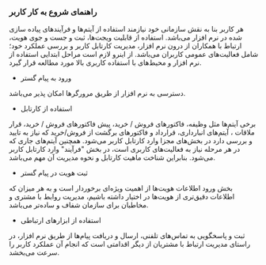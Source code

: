 
### راهنمای شروع به کار کاربر

هر کاربر بنا به نقش سازمانی خود نیازمند استفاده از آیتم‌ها و فرآیندهای پیاده سازی شده در نرم افزار می‌باشد. استفاده از قابلیت ویجت‌ها، ثبت و جست و جوی هویت، ارتباط با همکاران از درون نرم افزار، مدیریت کارتابل کاربر و بررسی عملکرد خود؛ شامل فعالیت‌های عمومی‌ کاربران می‌باشد. از اینرو لازم است مراحل ابتدایی استفاده از نرم افزار و محیط‌های با استفاده کاربری بالا مورد مطالعه قرار گیرد.


- ورود به پیام گستر

دسترسی به نرم افزار از طریق مرورگرها امکان پذیر می‌باشد.


- استفاده از کارتابل

برخی آیتم‌ها مثل وظیفه، فاکتورهای فروش / خرید، پیش فاکتورهای فروش / خرید، قرار ملاقات ، آیتم‌های انبارداری، قرارداد و فاکتورهای برگشت از فروش/خرید که نیاز به تایید و بررسی دارد در بخش‌های مجزا وارد کارتابل کاربر می‌شود. همچنین آیتم‌های جاری که در هر مرحله نیاز به فعالیت‌های کاربری است، در بخش "فرآیند" وارد کارتابل کاربر می‌شود. بنابراین شناخت ماهیت کارتابل و نحوه مدیریت آن مهم می‌باشد.


- ثبت هویت در پیام گستر

بخش ورود اطلاعات هویت‌ها از اهمیت ویژه‌ای برخوردار است و به هر میزان که اطلاعات دقیق‌تری از هویت‌ها در اختیار داشته باشیم، مدیریت روابط با مشتری و مخاطبان برای سازمان شفاف و ساده‌‌تر می‌باشد. 


- استفاده از ابزارهای ارتباطی

ثبت و پاسخگویی به تماس‌های تلفنی، ارسال و دریافت پیام‌ها از طریق نرم افزار، در راستای مدیریت ارتباط با مشتریان از دیگر اقدامتی است که انجام آن عملکرد کاربر را سرعت می‌بخشد.
